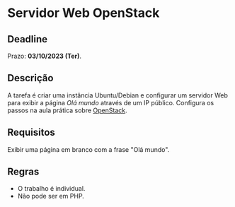 # Servidor Web OpenStack

## Deadline

Prazo: **03/10/2023 (Ter)**.

## Descrição

A tarefa é criar uma instância Ubuntu/Debian e configurar um servidor Web para
exibir a página *Olá mundo* através de um IP público. Configura os passos na
aula prática sobre
[OpenStack](https://docs.google.com/presentation/d/1Qrnc63V-HxzRsO_M9j5dmEwGsMo4djDw_worFTU3dB0/edit?usp=sharing).

## Requisitos

Exibir uma página em branco com a frase "Olá mundo".

## Regras
- O trabalho é individual.
- Não pode ser em PHP.
